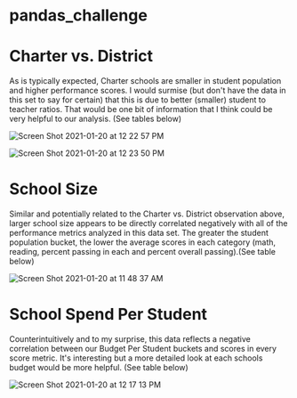 # pandas_challenge

# Charter vs. District
As is typically expected, Charter schools are smaller in student population and higher performance scores. I would surmise (but don't have the data in this set to say for certain) that this is due to better (smaller) student to teacher ratios. That would be one bit of information that I think could be very helpful to our analysis. (See tables below)

![Screen Shot 2021-01-20 at 12 22 57 PM](https://user-images.githubusercontent.com/75045133/105230687-97439c80-5b1a-11eb-8f7e-988cc96621a8.png)

![Screen Shot 2021-01-20 at 12 23 50 PM](https://user-images.githubusercontent.com/75045133/105230779-b9d5b580-5b1a-11eb-8e3f-fd42f6b99421.png)

# School Size
Similar and potentially related to the Charter vs. District observation above, larger school size appears to be directly correlated negatively with all of the performance metrics analyzed in this data set. The greater the student population bucket, the lower the average scores in each category (math, reading, percent passing in each and percent overall passing).(See table below)

![Screen Shot 2021-01-20 at 11 48 37 AM](https://user-images.githubusercontent.com/75045133/105230262-efc66a00-5b19-11eb-85a5-8a6e4c19d342.png)


# School Spend Per Student
Counterintuitively and to my surprise, this data reflects a negative correlation between our Budget Per Student buckets and scores in every score metric. It's interesting but a more detailed look at each schools budget would be more helpful. (See table below) 

![Screen Shot 2021-01-20 at 12 17 13 PM](https://user-images.githubusercontent.com/75045133/105229973-92cab400-5b19-11eb-9726-6f98c103fe47.png)

